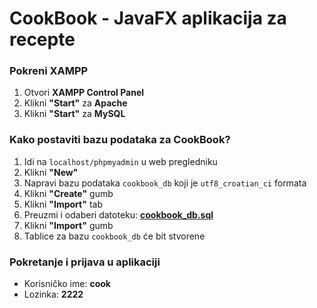 # CookBook - JavaFX aplikacija za recepte

### Pokreni XAMPP
1. Otvori **XAMPP Control Panel**
2. Klikni **"Start"** za **Apache**
3. Klikni **"Start"** za **MySQL**

### Kako postaviti bazu podataka za CookBook?
1. Idi na `localhost/phpmyadmin` u web pregledniku
2. Klikni **"New"**
3. Napravi bazu podataka `cookbook_db` koji je `utf8_croatian_ci` formata
4. Klikni **"Create"** gumb
5. Klikni **"Import"** tab
6. Preuzmi i odaberi datoteku: **[cookbook_db.sql](https://github.com/mmanzinvub/CookBook/blob/a758a09f7f0f97d5f562ae018ca7165b02f0bd0e/cookbook_db.sql)**
7. Klikni **"Import"** gumb
8. Tablice za bazu `cookbook_db` će bit stvorene

### Pokretanje i prijava u aplikaciji
- Korisničko ime: **cook**
- Lozinka: **2222**
